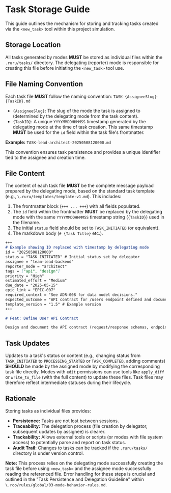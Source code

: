 # Task Storage Guide

This guide outlines the mechanism for storing and tracking tasks created via the `<new_task>` tool within this project simulation.

## Storage Location

All tasks generated by modes **MUST** be stored as individual files within the `.ruru/tasks/` directory. The delegating (reporter) mode is responsible for creating this file before initiating the `<new_task>` tool use.

## File Naming Convention

Each task file **MUST** follow the naming convention:
`TASK-{AssigneeSlug}-{TaskID}.md`

*   `{AssigneeSlug}`: The slug of the mode the task is assigned to (determined by the delegating mode from the task content).
*   `{TaskID}`: A unique `YYYYMMDDHHMMSS` timestamp generated by the delegating mode at the time of task creation. This same timestamp **MUST** be used for the `id` field within the task file's frontmatter.

**Example:** `TASK-lead-architect-20250508120000.md`

This convention ensures task persistence and provides a unique identifier tied to the assignee and creation time.

## File Content

The content of each task file **MUST** be the complete message payload prepared by the delegating mode, based on the standard task template (e.g., `\.ruru/templates/template-v1.md`). This includes:
1.  The frontmatter block (`+++ ... +++`) with all fields populated.
2.  The `id` field within the frontmatter **MUST** be replaced by the delegating mode with the same `YYYYMMDDHHMMSS` timestamp string (`{TaskID}`) used in the filename.
3.  The initial `status` field should be set to `TASK_INITIATED` (or equivalent).
4.  The markdown body (`# {Task Title}` etc.).

```markdown
+++
# Example showing ID replaced with timestamp by delegating mode
id = "20250508120000"
status = "TASK_INITIATED" # Initial status set by delegator
assignee = "team-lead-backend"
reporter_mode = "architect"
tags = ["api", "design"]
priority = "High"
estimated_effort = "Medium"
due_date = "2025-05-15"
epic_link = "EPIC-007"
required_context = "See ADR-008 for data model decisions."
expected_outcome = "API contract for /users endpoint defined and documented."
template_version = "1.5" # Example version
+++

# Feat: Define User API Contract

Design and document the API contract (request/response schemas, endpoints) for the primary /users resource based on the requirements in STORY-99 and ADR-008.
```

## Task Updates

Updates to a task's status or content (e.g., changing status from `TASK_INITIATED` to `PROCESSING_STARTED` or `TASK_COMPLETED`, adding comments) **SHOULD** be made by the assigned mode by modifying the corresponding task file directly. Modes with `edit` permissions can use tools like `apply_diff` or `write_to_file` (with the full content) to update these files. Task files may therefore reflect intermediate statuses during their lifecycle.

## Rationale

Storing tasks as individual files provides:
*   **Persistence:** Tasks are not lost between sessions.
*   **Traceability:** The delegation process (file creation by delegator, subsequent updates by assignee) is clearer.
*   **Trackability:** Allows external tools or scripts (or modes with file system access) to potentially parse and report on task status.
*   **Audit Trail:** Changes to tasks can be tracked if the `.ruru/tasks/` directory is under version control.

**Note:** This process relies on the delegating mode successfully creating the task file before using `<new_task>` and the assignee mode successfully reading the referenced file. Error handling for these steps is crucial and outlined in the "Task Persistence and Delegation Guideline" within `\.roo/rules/global/03-mode-behavior-rules.md`.